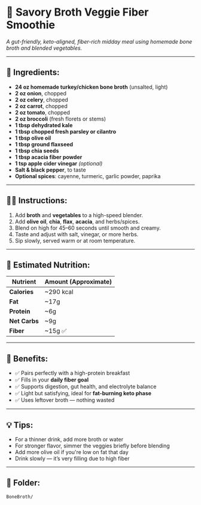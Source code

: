 # 🥣 Savory Broth Veggie Fiber Smoothie  
*A gut-friendly, keto-aligned, fiber-rich midday meal using homemade bone broth and blended vegetables.*

---

## 🍲 Ingredients:

- **24 oz homemade turkey/chicken bone broth** (unsalted, light)
- **2 oz onion**, chopped
- **2 oz celery**, chopped
- **2 oz carrot**, chopped
- **2 oz tomato**, chopped
- **2 oz broccoli** (fresh florets or stems)
- **1 tbsp dehydrated kale**
- **1 tbsp chopped fresh parsley or cilantro**
- **1 tbsp olive oil**
- **1 tbsp ground flaxseed**
- **1 tbsp chia seeds**
- **1 tbsp acacia fiber powder**
- **1 tsp apple cider vinegar** *(optional)*
- **Salt & black pepper**, to taste
- **Optional spices**: cayenne, turmeric, garlic powder, paprika

---

## 🧑‍🍳 Instructions:

1. Add **broth** and **vegetables** to a high-speed blender.
2. Add **olive oil**, **chia**, **flax**, **acacia**, and herbs/spices.
3. Blend on high for 45–60 seconds until smooth and creamy.
4. Taste and adjust with salt, vinegar, or more herbs.
5. Sip slowly, served warm or at room temperature.

---

## 🧾 Estimated Nutrition:

| Nutrient     | Amount (Approximate) |
|--------------|----------------------|
| **Calories** | ~290 kcal  
| **Fat**      | ~17g  
| **Protein**  | ~6g  
| **Net Carbs**| ~9g  
| **Fiber**    | ~15g ✅  

---

## 🌿 Benefits:

- ✅ Pairs perfectly with a high-protein breakfast  
- ✅ Fills in your **daily fiber goal**  
- ✅ Supports digestion, gut health, and electrolyte balance  
- ✅ Light but satisfying, ideal for **fat-burning keto phase**  
- ✅ Uses leftover broth — nothing wasted

---

## 💡 Tips:

- For a thinner drink, add more broth or water  
- For stronger flavor, simmer the veggies briefly before blending  
- Add more olive oil if you're low on fat that day  
- Drink slowly — it’s very filling due to high fiber

---

## 📁 Folder:
`BoneBroth/`
